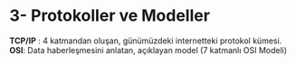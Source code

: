 # 3- Protokoller ve Modeller
**TCP/IP** : 4 katmandan oluşan, günümüzdeki internetteki protokol kümesi.
**OSI**: Data haberleşmesini anlatan, açıklayan model (7 katmanlı OSI Modeli)
